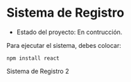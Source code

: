 <h1> Sistema de Registro</h1>

- Estado del proyecto: En contrucción.

Para ejecutar el sistema, debes colocar:

```npm install react```

Sistema de Registro 2
